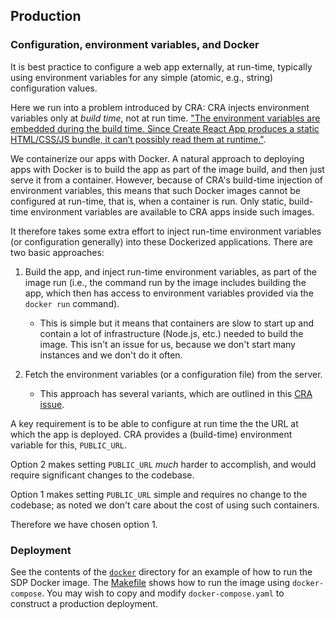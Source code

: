 ## Production

### Configuration, environment variables, and Docker

It is best practice to configure a web app externally, at run-time, typically using environment variables for any
simple (atomic, e.g., string) configuration values.

Here we run into a problem introduced by CRA:
CRA injects environment variables only at _build time_, not at run time.
["The environment variables are embedded during the build time. Since Create React App produces a static
HTML/CSS/JS bundle, it can’t possibly read them at runtime."](https://facebook.github.io/create-react-app/docs/adding-custom-environment-variables).

We containerize our apps with Docker. A natural approach to deploying apps with Docker is to build the app as
part of the image build, and then just serve it from a container. However, because of CRA's build-time injection
of environment variables, this means that such Docker images cannot be configured at run-time, that is, when
a container is run. Only static, build-time environment variables are available to CRA apps inside such images.

It therefore takes some extra effort to inject run-time environment variables (or configuration generally) into
these Dockerized applications. There are two basic approaches:

1. Build the app, and inject run-time environment variables, as part of the image run (i.e., the command run
   by the image includes building the app, which then has access to environment variables provided via the `docker run`
   command).
    * This is simple but it means that containers are slow to start up and contain a lot of infrastructure
      (Node.js, etc.) needed to build the image. This isn't an issue for us, because we don't start many instances and
      we don't do it often.

2. Fetch the environment variables (or a configuration file) from the server.
    * This approach has several variants, which are outlined in this
      [CRA issue](https://github.com/facebook/create-react-app/issues/2353).

A key requirement is to be able to configure at run time the the URL at which the app is deployed.
CRA provides a (build-time) environment variable for this, `PUBLIC_URL`.

Option 2 makes setting `PUBLIC_URL` _much_ harder to accomplish, and would require significant changes to the
codebase.

Option 1 makes setting `PUBLIC_URL` simple and requires no change to the codebase;
as noted we don't care about the cost of using such containers.

Therefore we have chosen option 1.

### Deployment

See the contents of the [`docker`](docker) directory for an example of how
to run the SDP Docker image. The [Makefile](Makefile) shows how to run the
image using `docker-compose`. You may wish to copy and modify
`docker-compose.yaml` to construct a production deployment.
